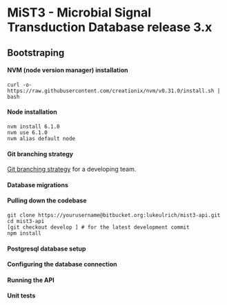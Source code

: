 # MiST3 - Microbial Signal Transduction Database release 3.x


## Bootstraping

#### NVM (node version manager) installation

```
curl -o- https://raw.githubusercontent.com/creationix/nvm/v0.31.0/install.sh | bash
```

#### Node installation
```
nvm install 6.1.0
nvm use 6.1.0
nvm alias default node
```

#### Git branching strategy
[Git branching strategy](http://nvie.com/posts/a-successful-git-branching-model) for a developing team.

#### Database migrations


#### Pulling down the codebase
```
git clone https://yourusername@bitbucket.org:lukeulrich/mist3-api.git
cd mist3-api
[git checkout develop ] # for the latest development commit
npm install
```

#### Postgresql database setup

#### Configuring the database connection

#### Running the API

#### Unit tests